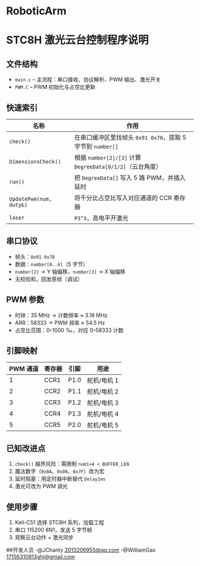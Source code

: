 # RoboticArm
# STC8H 激光云台控制程序说明

## 文件结构
- `main.c` – 主流程：串口接收、协议解析、PWM 输出、激光开关  
- `PWM.C` – PWM 初始化与占空比更新

## 快速索引
| 名称 | 作用 |
|---|---|
| `check()` | 在串口缓冲区里找帧头 `0x91 0x78`，提取 5 字节到 `number[]` |
| `DimensionsCheck()` | 根据 `number[2]/[3]` 计算 `DegreeData[0/1/2]`（云台角度） |
| `run()` | 把 `DegreeData[]` 写入 5 路 PWM，并插入延时 |
| `UpdatePwm(num, duty‰)` | 将千分比占空比写入对应通道的 CCR 寄存器 |
| `laser` | `P3^3`，高电平开激光 |

## 串口协议
- 帧头：`0x91 0x78`  
- 数据：`number[0..4]`（5 字节）  
- `number[2]` → Y 轴偏移，`number[3]` → X 轴偏移  
- 无校验和，回发原帧（调试）

## PWM 参数
- 时钟：35 MHz → 计数频率 ≈ 3.18 MHz  
- ARR：58333 → PWM 频率 ≈ 54.5 Hz  
- 占空比范围：0–1000 ‰，对应 0–58333 计数

## 引脚映射
| PWM 通道 | 寄存器 | 引脚 | 用途 |
|---|---|---|---|
| 1 | CCR1 | P1.0 | 舵机/电机 1 |
| 2 | CCR2 | P1.1 | 舵机/电机 2 |
| 3 | CCR3 | P1.2 | 舵机/电机 3 |
| 4 | CCR4 | P1.3 | 舵机/电机 4 |
| 5 | CCR5 | P2.0 | 舵机/电机 5 |

## 已知改进点
1. `check()` 越界风险：需限制 `num1+4 < BUFFER_LEN`  
2. 魔法数字（`0x0A`、`0x08`、`0x7F`）改为宏  
3. 延时阻塞：用定时器中断替代 `Delay1ms`  
4. 激光可改为 PWM 调光

## 使用步骤
1. Keil-C51 选择 STC8H 系列，加载工程  
2. 串口 115200 8N1，发送 5 字节帧  
3. 观察云台动作 + 激光同步

##开发人员
-@JChanty 2013206955@qq.com
-@WilliamGao 17156310913ghj@gmail.com
